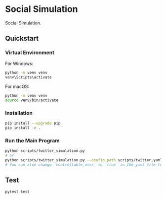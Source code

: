 # Social Simulation

Social Simulation.

## Quickstart

### Virtual Environment

For Windows:

```bash
python -m venv venv
venv\Scripts\activate
```

For macOS:

```bash
python -m venv venv
source venv/bin/activate
```

### Installation

```bash
pip install --upgrade pip
pip install -e .
```

### Run the Main Program

```bash
python scripts/twitter_simulation.py
# or
python scripts/twitter_simulation.py --config_path scripts/twitter.yaml
# You can also change `controllable_user` to `true` in the yaml file to run with controllable user
```

## Test

```bash
pytest test
```
